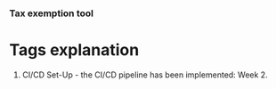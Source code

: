 ### Tax exemption tool
# Tags explanation
1. CI/CD Set-Up - the CI/CD pipeline has been implemented: Week 2.
